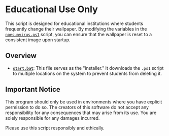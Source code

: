 # Educational Use Only

This script is designed for educational institutions where students frequently change their wallpaper. By modifying the variables in the [`noesunvirus.ps1`](https://github.com/notthecoolguyyouknow/penepenepenepene/blob/main/noesunvirus.ps1) script, you can ensure that the wallpaper is reset to a consistent image upon startup.

## Overview

- **[`start.bat`](https://github.com/notthecoolguyyouknow/penepenepenepene/blob/main/start.bat)**: This file serves as the "installer." It downloads the `.ps1` script to multiple locations on the system to prevent students from deleting it.

## Important Notice

This program should only be used in environments where you have explicit permission to do so. The creators of this software do not accept any responsibility for any consequences that may arise from its use. You are solely responsible for any damages incurred.

Please use this script responsibly and ethically.

